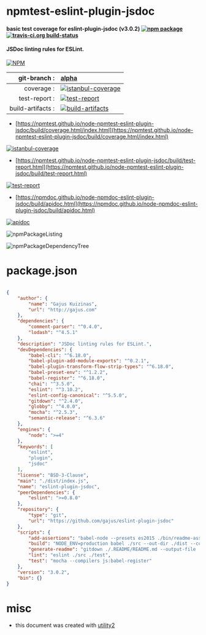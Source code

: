 # npmtest-eslint-plugin-jsdoc

#### basic test coverage for  eslint-plugin-jsdoc (v3.0.2)  [![npm package](https://img.shields.io/npm/v/npmtest-eslint-plugin-jsdoc.svg?style=flat-square)](https://www.npmjs.org/package/npmtest-eslint-plugin-jsdoc) [![travis-ci.org build-status](https://api.travis-ci.org/npmtest/node-npmtest-eslint-plugin-jsdoc.svg)](https://travis-ci.org/npmtest/node-npmtest-eslint-plugin-jsdoc)

#### JSDoc linting rules for ESLint.

[![NPM](https://nodei.co/npm/eslint-plugin-jsdoc.png?downloads=true&downloadRank=true&stars=true)](https://www.npmjs.com/package/eslint-plugin-jsdoc)

| git-branch : | [alpha](https://github.com/npmtest/node-npmtest-eslint-plugin-jsdoc/tree/alpha)|
|--:|:--|
| coverage : | [![istanbul-coverage](https://npmtest.github.io/node-npmtest-eslint-plugin-jsdoc/build/coverage.badge.svg)](https://npmtest.github.io/node-npmtest-eslint-plugin-jsdoc/build/coverage.html/index.html)|
| test-report : | [![test-report](https://npmtest.github.io/node-npmtest-eslint-plugin-jsdoc/build/test-report.badge.svg)](https://npmtest.github.io/node-npmtest-eslint-plugin-jsdoc/build/test-report.html)|
| build-artifacts : | [![build-artifacts](https://npmtest.github.io/node-npmtest-eslint-plugin-jsdoc/glyphicons_144_folder_open.png)](https://github.com/npmtest/node-npmtest-eslint-plugin-jsdoc/tree/gh-pages/build)|

- [https://npmtest.github.io/node-npmtest-eslint-plugin-jsdoc/build/coverage.html/index.html](https://npmtest.github.io/node-npmtest-eslint-plugin-jsdoc/build/coverage.html/index.html)

[![istanbul-coverage](https://npmtest.github.io/node-npmtest-eslint-plugin-jsdoc/build/screenCapture.buildCi.browser.%252Ftmp%252Fbuild%252Fcoverage.lib.html.png)](https://npmtest.github.io/node-npmtest-eslint-plugin-jsdoc/build/coverage.html/index.html)

- [https://npmtest.github.io/node-npmtest-eslint-plugin-jsdoc/build/test-report.html](https://npmtest.github.io/node-npmtest-eslint-plugin-jsdoc/build/test-report.html)

[![test-report](https://npmtest.github.io/node-npmtest-eslint-plugin-jsdoc/build/screenCapture.buildCi.browser.%252Ftmp%252Fbuild%252Ftest-report.html.png)](https://npmtest.github.io/node-npmtest-eslint-plugin-jsdoc/build/test-report.html)

- [https://npmdoc.github.io/node-npmdoc-eslint-plugin-jsdoc/build/apidoc.html](https://npmdoc.github.io/node-npmdoc-eslint-plugin-jsdoc/build/apidoc.html)

[![apidoc](https://npmdoc.github.io/node-npmdoc-eslint-plugin-jsdoc/build/screenCapture.buildCi.browser.%252Ftmp%252Fbuild%252Fapidoc.html.png)](https://npmdoc.github.io/node-npmdoc-eslint-plugin-jsdoc/build/apidoc.html)

![npmPackageListing](https://npmtest.github.io/node-npmtest-eslint-plugin-jsdoc/build/screenCapture.npmPackageListing.svg)

![npmPackageDependencyTree](https://npmtest.github.io/node-npmtest-eslint-plugin-jsdoc/build/screenCapture.npmPackageDependencyTree.svg)



# package.json

```json

{
    "author": {
        "name": "Gajus Kuizinas",
        "url": "http://gajus.com"
    },
    "dependencies": {
        "comment-parser": "^0.4.0",
        "lodash": "^4.5.1"
    },
    "description": "JSDoc linting rules for ESLint.",
    "devDependencies": {
        "babel-cli": "^6.18.0",
        "babel-plugin-add-module-exports": "^0.2.1",
        "babel-plugin-transform-flow-strip-types": "^6.18.0",
        "babel-preset-env": "^1.2.2",
        "babel-register": "^6.18.0",
        "chai": "^3.5.0",
        "eslint": "^3.10.2",
        "eslint-config-canonical": "^5.5.0",
        "gitdown": "^2.4.0",
        "globby": "^4.0.0",
        "mocha": "^2.5.3",
        "semantic-release": "^6.3.6"
    },
    "engines": {
        "node": ">=4"
    },
    "keywords": [
        "eslint",
        "plugin",
        "jsdoc"
    ],
    "license": "BSD-3-Clause",
    "main": "./dist/index.js",
    "name": "eslint-plugin-jsdoc",
    "peerDependencies": {
        "eslint": ">=0.8.0"
    },
    "repository": {
        "type": "git",
        "url": "https://github.com/gajus/eslint-plugin-jsdoc"
    },
    "scripts": {
        "add-assertions": "babel-node --presets es2015 ./bin/readme-assertions",
        "build": "NODE_ENV=production babel ./src --out-dir ./dist --copy-files --source-maps",
        "generate-readme": "gitdown ./.README/README.md --output-file ./README.md && npm run add-assertions",
        "lint": "eslint ./src ./test",
        "test": "mocha --compilers js:babel-register"
    },
    "version": "3.0.2",
    "bin": {}
}
```



# misc
- this document was created with [utility2](https://github.com/kaizhu256/node-utility2)
